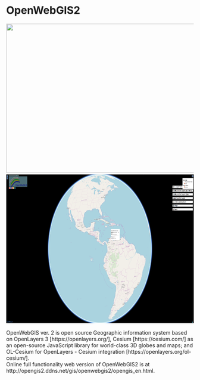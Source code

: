 # OpenWebGIS2
<p align="center">
<img width="600" height="400"src="imgopen/OpenWebGIS2_1.png" /><img width="600" height="400" src="imgopen/OpenWebGIS2_2.png" />
</p>
OpenWebGIS ver. 2 is open source Geographic information system based on OpenLayers 3 [https://openlayers.org/], Cesium [https://cesium.com/] as an open-source JavaScript library for world-class 3D globes and maps; and OL-Cesium for OpenLayers - Cesium integration [https://openlayers.org/ol-cesium/].
 <br>Online full functionality web version of OpenWebGIS2 is at http://opengis2.ddns.net/gis/openwebgis2/opengis_en.html.
